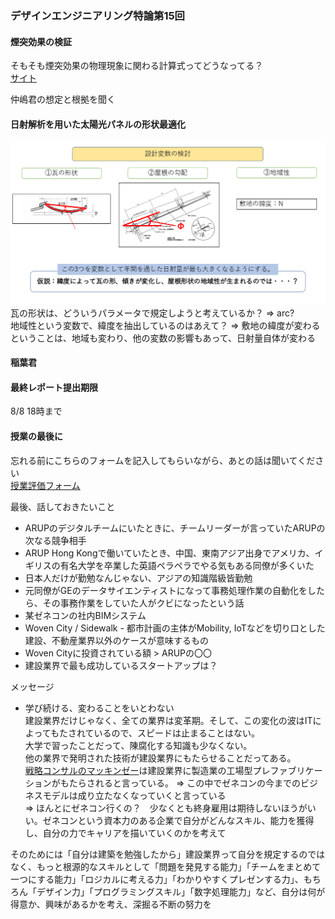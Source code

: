 ### デザインエンジニアリング特論第15回   

#### 煙突効果の検証  
そもそも煙突効果の物理現象に関わる計算式ってどうなってる？  
[サイト](https://kougakukeisan.com/2021/09/21/%E7%85%99%E7%AA%81%E5%8A%B9%E6%9E%9C/)  

仲嶋君の想定と根拠を聞く  

#### 日射解析を用いた太陽光パネルの形状最適化  
![BAUES Analysis説明](./img/pv_optimization.png)   
瓦の形状は、どういうパラメータで規定しようと考えているか？ => arc?  
地域性という変数で、緯度を抽出しているのはあえて？ => 敷地の緯度が変わるということは、地域も変わり、他の変数の影響もあって、日射量自体が変わる  

#### 稲葉君  


#### 最終レポート提出期限  
8/8 18時まで

#### 授業の最後に  
忘れる前にこちらのフォームを記入してもらいながら、あとの話は聞いてください  
[授業評価フォーム](https://forms.office.com/pages/responsepage.aspx?id=iV9x12qT90q7daV6yZZG-otWq_pFMxRMtYOk53xHMNNUMUJYUlM3U0c1SFBURzJYS0Y5TUJLN0pORy4u)  

最後、話しておきたいこと  
- ARUPのデジタルチームにいたときに、チームリーダーが言っていたARUPの次なる競争相手    
- ARUP Hong Kongで働いていたとき、中国、東南アジア出身でアメリカ、イギリスの有名大学を卒業した英語ペラペラでやる気もある同僚が多くいた  
- 日本人だけが勤勉なんじゃない、アジアの知識階級皆勤勉  
- 元同僚がGEのデータサイエンティストになって事務処理作業の自動化をしたら、その事務作業をしていた人がクビになったという話  
- 某ゼネコンの社内BIMシステム  
- Woven City / Sidewalk - 都市計画の主体がMobility, IoTなどを切り口とした建設、不動産業界以外のケースが意味するもの  
- Woven Cityに投資されている額 > ARUPの〇〇  
- 建設業界で最も成功しているスタートアップは？  

メッセージ  
- 学び続ける、変わることをいとわない  
建設業界だけじゃなく、全ての業界は変革期。そして、この変化の波はITによってもたされているので、スピードは止まることはない。  
大学で習ったことだって、陳腐化する知識も少なくない。  
他の業界で発明された技術が建設業界にもたらせることだってある。  
[戦略コンサルのマッキンゼー](https://www.mckinsey.com/business-functions/operations/our-insights/the-next-normal-in-construction-how-disruption-is-reshaping-the-worlds-largest-ecosystem)は建設業界に製造業の工場型プレファブリケーションがもたらされると言っている。
=> この中でゼネコンの今までのビジネスモデルは成り立たなくなっていくと言っている  
=> ほんとにゼネコン行くの？　少なくとも終身雇用は期待しないほうがいい。ゼネコンという資本力のある企業で自分がどんなスキル、能力を獲得し、自分の力でキャリアを描いていくのかを考えて  

そのためには「自分は建築を勉強したから」建設業界って自分を規定するのではなく、もっと根源的なスキルとして「問題を発見する能力」「チームをまとめて一つにする能力」「ロジカルに考える力」「わかりやすくプレゼンする力」、もちろん「デザイン力」「プログラミングスキル」「数字処理能力」など、自分は何が得意か、興味があるかを考え、深掘る不断の努力を



